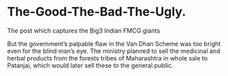 # The-Good-The-Bad-The-Ugly.

The post which captures the Big3 Indian FMCG giants

But the government’s palpable flaw in the Van Dhan Scheme was too bright even for the blind man’s eye. The ministry planned to sell the medicinal and herbal products from the forests tribes of Maharashtra in whole sale to Patanjai, which would later sell these to the general public.
